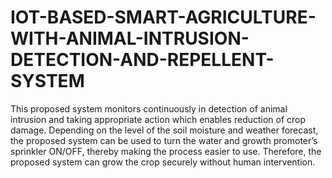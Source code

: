 # IOT-BASED-SMART-AGRICULTURE-WITH-ANIMAL-INTRUSION-DETECTION-AND-REPELLENT-SYSTEM
This proposed system monitors continuously in detection of animal intrusion and taking appropriate action which enables reduction of crop damage.
Depending on the level of the soil moisture and weather forecast, the proposed system can be used to turn the water and growth promoter’s sprinkler ON/OFF, thereby making the process easier to use.
Therefore, the proposed system can grow the crop securely without human intervention.

